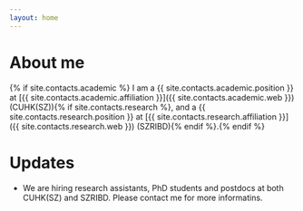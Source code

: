 ```yaml
---
layout: home
---
```

# About me

{% if site.contacts.academic %}
I am a {{ site.contacts.academic.position }} at [{{ site.contacts.academic.affiliation }}]({{ site.contacts.academic.web }}) (CUHK(SZ)){% if site.contacts.research %}, and a {{ site.contacts.research.position }} at [{{ site.contacts.research.affiliation }}]({{ site.contacts.research.web }}) (SZRIBD){% endif %}.{% endif %}

# Updates

- We are hiring research assistants, PhD students and postdocs at both CUHK(SZ) and SZRIBD. Please contact me for more informatins. 

<!-- # Teaching


# Research -->
